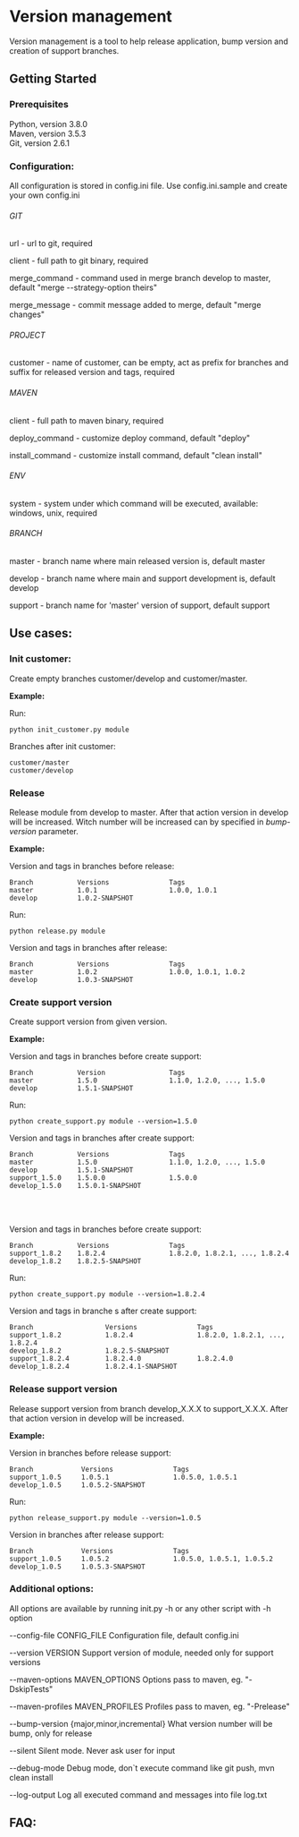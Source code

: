 # Version management

Version management is a tool to help release application, bump version and creation of support branches.

## Getting Started

### Prerequisites

Python, version 3.8.0<br>
Maven, version 3.5.3<br>
Git, version 2.6.1


### Configuration:

All configuration is stored in config.ini file. Use config.ini.sample and create your own config.ini 

###### GIT

url - url to git, required

client - full path to git binary, required

merge_command - command used in merge branch develop to master, default "merge --strategy-option theirs"

merge_message - commit message added to merge, default "merge changes"

###### PROJECT

customer - name of customer, can be empty, act as prefix for branches and suffix for released version and tags, required

###### MAVEN

client - full path to maven binary, required

deploy_command - customize deploy command, default "deploy"

install_command - customize install command, default "clean install"

###### ENV

system - system under which command will be executed, available: windows, unix, required

###### BRANCH

master - branch name where main released version is, default master

develop - branch name where main and support development is, default develop

support - branch name for 'master' version of support, default support

## Use cases:

### Init customer:
Create empty branches customer/develop and customer/master.

<b>Example:</b>

Run:

    python init_customer.py module

Branches after init customer:

    customer/master           
    customer/develop          

###  Release
Release module from develop to master. After that action version in develop will be increased. Witch number will be increased can by specified in <i>bump-version</i> parameter. 

<b>Example:</b>

Version and tags in branches before release:

    Branch           Versions               Tags
    master           1.0.1                  1.0.0, 1.0.1
    develop          1.0.2-SNAPSHOT

Run:

    python release.py module

Version and tags in branches after release:

    Branch           Versions               Tags
    master           1.0.2                  1.0.0, 1.0.1, 1.0.2
    develop          1.0.3-SNAPSHOT

###  Create support version
Create support version from given version. 

<b>Example:</b>

Version and tags in branches before create support:
    
    Branch           Version                Tags
    master           1.5.0                  1.1.0, 1.2.0, ..., 1.5.0
    develop          1.5.1-SNAPSHOT 

Run:

    python create_support.py module --version=1.5.0

Version and tags in branches after create support:

    Branch           Versions               Tags
    master           1.5.0                  1.1.0, 1.2.0, ..., 1.5.0
    develop          1.5.1-SNAPSHOT
    support_1.5.0    1.5.0.0                1.5.0.0
    develop_1.5.0    1.5.0.1-SNAPSHOT

<br>
<br>

Version and tags in branches before create support:

    Branch           Versions               Tags
    support_1.8.2    1.8.2.4                1.8.2.0, 1.8.2.1, ..., 1.8.2.4
    develop_1.8.2    1.8.2.5-SNAPSHOT

Run:

    python create_support.py module --version=1.8.2.4

Version and tags in branche s after create support:

    Branch                  Versions               Tags
    support_1.8.2           1.8.2.4                1.8.2.0, 1.8.2.1, ..., 1.8.2.4
    develop_1.8.2           1.8.2.5-SNAPSHOT
    support_1.8.2.4         1.8.2.4.0              1.8.2.4.0
    develop_1.8.2.4         1.8.2.4.1-SNAPSHOT


### Release support version
Release support version from branch develop_X.X.X to support_X.X.X. After that action version in develop will be increased.

<b>Example:</b>

Version in branches before release support:

    Branch            Versions               Tags
    support_1.0.5     1.0.5.1                1.0.5.0, 1.0.5.1
    develop_1.0.5     1.0.5.2-SNAPSHOT

Run:

    python release_support.py module --version=1.0.5

Version in branches after release support:

    Branch            Versions               Tags
    support_1.0.5     1.0.5.2                1.0.5.0, 1.0.5.1, 1.0.5.2
    develop_1.0.5     1.0.5.3-SNAPSHOT

### Additional options:

All options are available by running init.py -h or any other script with -h option

  --config-file CONFIG_FILE
                        Configuration file, default config.ini
                        
  --version VERSION     Support version of module, needed only for support versions
  
  --maven-options MAVEN_OPTIONS
                        Options pass to maven, eg. "-DskipTests"
  
  --maven-profiles MAVEN_PROFILES
                        Profiles pass to maven, eg. "-Prelease"
  
  --bump-version {major,minor,incremental}
                        What version number will be bump, only for release
  
  --silent              Silent mode. Never ask user for input
  
  --debug-mode          Debug mode, don`t execute command like git push, mvn clean install
  
  --log-output          Log all executed command and messages into file log.txt


## FAQ:

